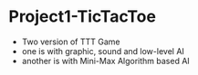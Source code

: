 # Project1-TicTacToe
* Two version of TTT Game
* one is with graphic, sound and low-level AI
* another is with Mini-Max Algorithm based AI
